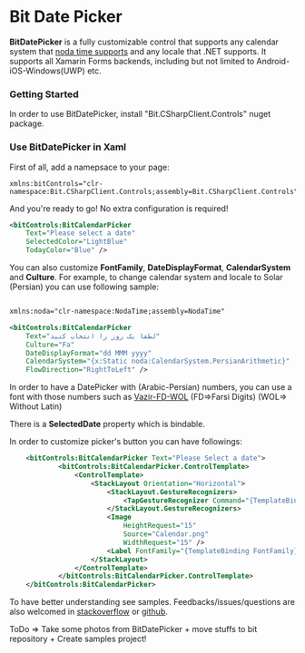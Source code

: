 # Bit Date Picker

**BitDatePicker** is a fully customizable control that supports any calendar system that [noda time supports](https://nodatime.org/1.3.x/userguide/calendars) and any locale that .NET supports. It supports all Xamarin Forms backends, including but not limited to Android-iOS-Windows(UWP) etc.

### Getting Started

In order to use BitDatePicker, install "Bit.CSharpClient.Controls" nuget package.

### Use BitDatePicker in Xaml

First of all, add a namepsace to your page:

```
xmlns:bitControls="clr-namespace:Bit.CSharpClient.Controls;assembly=Bit.CSharpClient.Controls"
```

And you're ready to go! No extra configuration is required!

```xml
<bitControls:BitCalendarPicker
    Text="Please select a date" 
    SelectedColor="LightBlue" 
    TodayColor="Blue" />
```

You can also customize **FontFamily**, **DateDisplayFormat**, **CalendarSystem** and **Culture**. For example, to change calendar system and locale to Solar (Persian) you can use following sample:

```xml

xmlns:noda="clr-namespace:NodaTime;assembly=NodaTime"

<bitControls:BitCalendarPicker
    Text="لطفا یک روز را انتخاب کنید" 
    Culture="Fa"
    DateDisplayFormat="dd MMM yyyy"
    CalendarSystem="{x:Static noda:CalendarSystem.PersianArithmetic}"
    FlowDirection="RightToLeft" />
```

In order to have a DatePicker with (Arabic-Persian) numbers, you can use a font with those numbers such as [Vazir-FD-WOL](https://github.com/rastikerdar/vazir-font/tree/master/dist/Farsi-Digits-Without-Latin) (FD=>Farsi Digits) (WOL=> Without Latin)

There is a **SelectedDate** property which is bindable.

In order to customize picker's button you can have followings:

```xml
    <bitControls:BitCalendarPicker Text="Please Select a date">
            <bitControls:BitCalendarPicker.ControlTemplate>
                <ControlTemplate>
                    <StackLayout Orientation="Horizontal">
                        <StackLayout.GestureRecognizers>
                            <TapGestureRecognizer Command="{TemplateBinding OpenPopupCommand}" />
                        </StackLayout.GestureRecognizers>
                        <Image
                            HeightRequest="15"
                            Source="Calendar.png"
                            WidthRequest="15" />
                        <Label FontFamily="{TemplateBinding FontFamily}" Text="{TemplateBinding DisplayText}" />
                    </StackLayout>
                </ControlTemplate>
            </bitControls:BitCalendarPicker.ControlTemplate>
    </bitControls:BitCalendarPicker>
```

To have better understanding see samples. Feedbacks/issues/questions are also welcomed in [stackoverflow](http://stackoverflow.com/questions/tagged/bit-framework) or [github](https://github.com/bit-foundation/bit-framework/issues/new?labels=&template=bug_report.md).

ToDo => Take some photos from BitDatePicker + move stuffs to bit repository + Create samples project!
